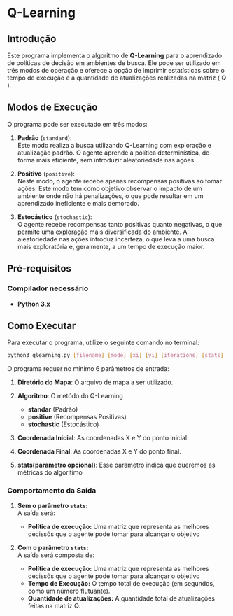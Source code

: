 # Q-Learning

## Introdução

Este programa implementa o algoritmo de **Q-Learning** para o aprendizado de políticas de decisão em ambientes de busca. Ele pode ser utilizado em três modos de operação e oferece a opção de imprimir estatísticas sobre o tempo de execução e a quantidade de atualizações realizadas na matriz \( Q \).

## Modos de Execução

O programa pode ser executado em três modos:

1. **Padrão** (`standard`):  
   Este modo realiza a busca utilizando Q-Learning com exploração e atualização padrão. O agente aprende a política determinística, de forma mais eficiente, sem introduzir aleatoriedade nas ações.

2. **Positivo** (`positive`):  
   Neste modo, o agente recebe apenas recompensas positivas ao tomar ações. Este modo tem como objetivo observar o impacto de um ambiente onde não há penalizações, o que pode resultar em um aprendizado ineficiente e mais demorado.

3. **Estocástico** (`stochastic`):  
   O agente recebe recompensas tanto positivas quanto negativas, o que permite uma exploração mais diversificada do ambiente. A aleatoriedade nas ações introduz incerteza, o que leva a uma busca mais exploratória e, geralmente, a um tempo de execução maior.

## Pré-requisitos

### Compilador necessário
- **Python 3.x**

## Como Executar

Para executar o programa, utilize o seguinte comando no terminal:

```bash
python3 qlearning.py [filename] [mode] [xi] [yi] [iterations] [stats]
```

O programa requer no mínimo 6 parâmetros de entrada:

1. **Diretório do Mapa**: O arquivo de mapa a ser utilizado.
2. **Algoritmo**: O metódo do Q-Learning
    - **standar** (Padrão)
    - **positive** (Recompensas Positivas)
    - **stochastic** (Estocástico)

3. **Coordenada Inicial**: As coordenadas X e Y do ponto inicial.
4. **Coordenada Final**: As coordenadas X e Y do ponto final.
5. **stats(parametro opcional)**: Esse parametro indica que queremos as métricas do algoritimo

### Comportamento da Saída

1. **Sem o parâmetro `stats`:**  
   A saída será:
   - **Política de execução:** Uma matriz que representa as melhores decissõs que o agente pode tomar para alcançar o objetivo 

2. **Com o parâmetro `stats`:**  
   A saída será composta de:
   - **Política de execução:** Uma matriz que representa as melhores decissõs que o agente pode tomar para alcançar o objetivo 
   - **Tempo de Execução:** O tempo total de execução (em segundos, como um número flutuante).
   - **Quantidade de atualizações:** A quantidade total de atualizações feitas na matriz Q.
